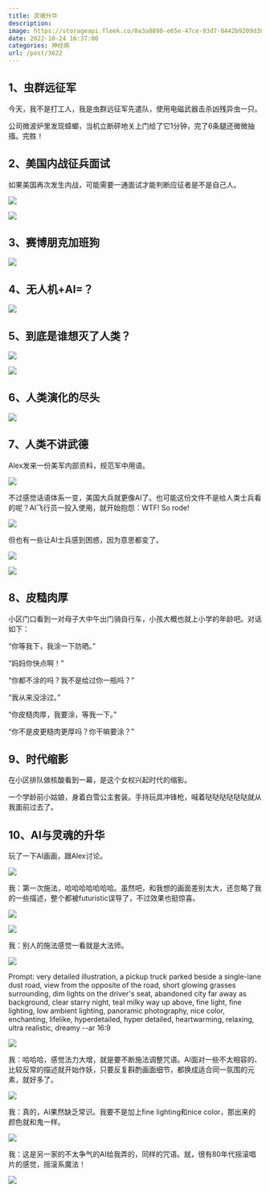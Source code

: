 ```yaml
---
title: 灵魂升华
description: 
image: https://storageapi.fleek.co/0a3a8890-e65e-47ce-93d7-0442b9209d38-bucket/blog/posts/2022-10/processed-f0c64b97-d747-42e9-ba49-73c1e15af12c_RvYBMcNN.jpg
date: 2022-10-24 16:37:00
categories: 神经病
url: /post/3622
---
```


## 1、虫群远征军

今天，我不是打工人，我是虫群远征军先遣队，使用电磁武器击杀凶残异虫一只。

公司微波炉里发现蟑螂，当机立断砰地关上门给了它1分钟，完了6条腿还微微抽搐。完胜！

## 2、美国内战征兵面试

如果美国再次发生内战，可能需要一通面试才能判断应征者是不是自己人。

![](https://storageapi.fleek.co/0a3a8890-e65e-47ce-93d7-0442b9209d38-bucket/blog/posts/2022-10/resized-dfb23460-62e6-4d38-82ac-0846437c0237.jpg)

![](https://storageapi.fleek.co/0a3a8890-e65e-47ce-93d7-0442b9209d38-bucket/blog/posts/2022-10/resized-be4f4c4f-2dbc-4dc7-b1a5-e0f475c8fa32.jpg)

## 3、赛博朋克加班狗

![](https://storageapi.fleek.co/0a3a8890-e65e-47ce-93d7-0442b9209d38-bucket/blog/posts/2022-10/processed-648648f9-db77-4070-b7a0-506898bb6093_JKr0vBh0.jpg)

## 4、无人机+AI=？

![](https://storageapi.fleek.co/0a3a8890-e65e-47ce-93d7-0442b9209d38-bucket/blog/posts/2022-10/processed-5d74d609-6718-43ed-88cc-e78977b7da02_EgvuFxEM.jpg)

## 5、到底是谁想灭了人类？

![](https://storageapi.fleek.co/0a3a8890-e65e-47ce-93d7-0442b9209d38-bucket/blog/posts/2022-10/processed-b7b3e29f-a46d-4fa2-898a-c65a2a0357ae_mynkG50R.jpg)

![](https://storageapi.fleek.co/0a3a8890-e65e-47ce-93d7-0442b9209d38-bucket/blog/posts/2022-10/processed-187e2c6c-c2f9-49d5-824e-0d7bcbbb5d38_dWiC4DC5.jpg)

## 6、人类演化的尽头

![](https://storageapi.fleek.co/0a3a8890-e65e-47ce-93d7-0442b9209d38-bucket/blog/posts/2022-10/processed-80426df6-d0c9-4496-b8ad-6fe8ad5b7c3c_aiX66R7X.jpg)

## 7、人类不讲武德

Alex发来一份美军内部资料，规范军中用语。

![](https://storageapi.fleek.co/0a3a8890-e65e-47ce-93d7-0442b9209d38-bucket/blog/posts/2022-10/processed-17455b05-ddd1-4a27-9b46-bdc8d6256f92_82Q9OknZ.jpg)

不过感觉话语体系一变，美国大兵就更像AI了。也可能这份文件不是给人类士兵看的呢？AI飞行员一投入使用，就开始抱怨：WTF! So rode!

![](https://storageapi.fleek.co/0a3a8890-e65e-47ce-93d7-0442b9209d38-bucket/blog/posts/2022-10/processed-0ed636cf-5b10-4b2b-9295-02e06a96d3d3_wEpyPlpc.jpg)

但也有一些让AI士兵感到困惑，因为意思都变了。

![](https://storageapi.fleek.co/0a3a8890-e65e-47ce-93d7-0442b9209d38-bucket/blog/posts/2022-10/processed-829cf72f-a633-4823-987c-14f0e5d23a4e_bfWR1lqP.jpg)

![](https://storageapi.fleek.co/0a3a8890-e65e-47ce-93d7-0442b9209d38-bucket/blog/posts/2022-10/processed-7d6846eb-e3db-42a6-9971-7588e2af3673_giB51E6v.jpg)

## 8、皮糙肉厚

小区门口看到一对母子大中午出门骑自行车，小孩大概也就上小学的年龄吧。对话如下：

“你等我下，我涂一下防晒。”

“妈妈你快点啊！”

“你都不涂的吗？我不是给过你一瓶吗？”

“我从来没涂过。”

“你皮糙肉厚，我要涂，等我一下。”

“你不是皮更糙肉更厚吗？你干嘛要涂？”

## 9、时代缩影

在小区排队做核酸看到一幕，是这个女权兴起时代的缩影。

一个学龄前小姑娘，身着白雪公主套装。手持玩具冲锋枪，喊着哒哒哒哒哒哒就从我面前过去了。

## 10、AI与灵魂的升华

玩了一下AI画画，跟Alex讨论。

![](https://storageapi.fleek.co/0a3a8890-e65e-47ce-93d7-0442b9209d38-bucket/blog/posts/2022-10/processed-e07f9319-039e-4f2b-bfcc-95983860af3d_OtRiFVSr.jpg)

我：第一次施法，哈哈哈哈哈哈哈。虽然吧，和我想的画面差别太大，还忽略了我的一些描述，整个都被futuristic误导了，不过效果也挺惊喜。

![](https://storageapi.fleek.co/0a3a8890-e65e-47ce-93d7-0442b9209d38-bucket/blog/posts/2022-10/processed-884ed8db-1530-4832-91bd-246600182043_Wh1uhCcc.jpg)

![](https://storageapi.fleek.co/0a3a8890-e65e-47ce-93d7-0442b9209d38-bucket/blog/posts/2022-10/processed-0cc94057-47b0-4710-9347-a3ee84ae3df7_lr8W48jo.jpg)

我：别人的施法感觉一看就是大法师。

![](https://storageapi.fleek.co/0a3a8890-e65e-47ce-93d7-0442b9209d38-bucket/blog/posts/2022-10/processed-3292a433-b82b-417b-8bc5-fbf9ac12f496_N7bJXza1.jpg)

Prompt: very detailed illustration, a pickup truck parked beside a single-lane dust road, view from the opposite of the road, short glowing grasses surrounding, dim lights on the driver's seat, abandoned city far away as background, clear starry night, teal milky way up above, fine light, fine lighting, low ambient lighting, panoramic photography, nice color, enchanting, lifelike, hyperdetailed, hyper detailed, heartwarming, relaxing, ultra realistic, dreamy --ar 16:9

![](https://storageapi.fleek.co/0a3a8890-e65e-47ce-93d7-0442b9209d38-bucket/blog/posts/2022-10/processed-d97958e5-942e-409c-acad-73675cf9dd05_plHhZJ0Z.jpg)

我：哈哈哈，感觉法力大增，就是要不断施法调整咒语。AI面对一些不太相容的、比较反常的描述就开始作妖，只要反复斟酌画面细节，都换成适合同一氛围的元素，就好多了。

![](https://storageapi.fleek.co/0a3a8890-e65e-47ce-93d7-0442b9209d38-bucket/blog/posts/2022-10/processed-8d966f3e-48ee-4781-a225-ba878490749f_f9zBOIX0.jpg)

我：真的，AI果然缺乏常识。我要不是加上fine lighting和nice color，那出来的颜色就和鬼一样。

![](https://storageapi.fleek.co/0a3a8890-e65e-47ce-93d7-0442b9209d38-bucket/blog/posts/2022-10/processed-f0c64b97-d747-42e9-ba49-73c1e15af12c_RvYBMcNN.jpg)

我：这是另一家的不太争气的AI给我弄的，同样的咒语。就，很有80年代摇滚唱片的感觉，摇滚系魔法！

![](https://storageapi.fleek.co/0a3a8890-e65e-47ce-93d7-0442b9209d38-bucket/blog/posts/2022-10/processed-3292a433-b82b-417b-8bc5-fbf9ac12f496_N7bJXza2.jpg)
